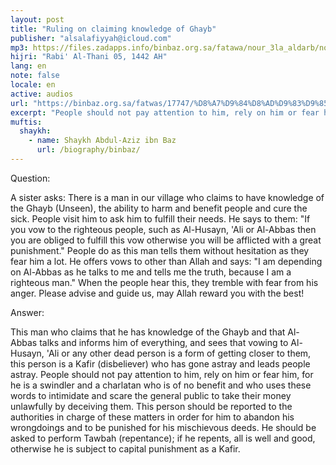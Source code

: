 ```yaml
---
layout: post
title: "Ruling on claiming knowledge of Ghayb"
publisher: "alsalafiyyah@icloud.com"
mp3: https://files.zadapps.info/binbaz.org.sa/fatawa/nour_3la_aldarb/nour_871/nour_87107.mp3
hijri: "Rabi' Al-Thani 05, 1442 AH"
lang: en
note: false
locale: en
active: audios
url: "https://binbaz.org.sa/fatwas/17747/%D8%A7%D9%84%D8%AD%D9%83%D9%85-%D8%B9%D9%84%D9%89-%D9%85%D9%86-%D9%8A%D8%AF%D8%B9%D9%8A-%D8%B9%D9%84%D9%85-%D8%A7%D9%84%D8%BA%D9%8A%D8%A8"
excerpt: "People should not pay attention to him, rely on him or fear him, for he is a swindler and a charlatan who is of no benefit and who uses these words to intimidate and scare the general public to take their money unlawfully by deceiving them."
muftis:
  shaykh: 
    - name: Shaykh Abdul-Aziz ibn Baz
      url: /biography/binbaz/
---
```


Question:

A sister asks: There is a man in our village who claims to have knowledge of the Ghayb (Unseen), the ability to harm and benefit people and cure the sick. People visit him to ask him to fulfill their needs. He says to them: "If you vow to the righteous people, such as Al-Husayn, 'Ali or Al-Abbas then you are obliged to fulfill this vow otherwise you will be afflicted with a great punishment." People do as this man tells them without hesitation as they fear him a lot. He offers vows to other than Allah and says: "I am depending on Al-Abbas as he talks to me and tells me the truth, because I am a righteous man." When the people hear this, they tremble with fear from his anger. Please advise and guide us, may Allah reward you with the best!

Answer:

This man who claims that he has knowledge of the Ghayb and that Al-Abbas talks and informs him of everything, and sees that vowing to Al-Husayn, 'Ali or any other dead person is a form of getting closer to them, this person is a Kafir (disbeliever) who has gone astray and leads people astray. People should not pay attention to him, rely on him or fear him, for he is a swindler and a charlatan who is of no benefit and who uses these words to intimidate and scare the general public to take their money unlawfully by deceiving them. This person should be reported to the authorities in charge of these matters in order for him to abandon his wrongdoings and to be punished for his mischievous deeds. He should be asked to perform Tawbah (repentance); if he repents, all is well and good, otherwise he is subject to capital punishment as a Kafir.
